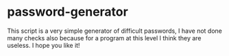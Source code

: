 # password-generator
This script is a very simple generator of difficult passwords, I have not done many checks also because for a program at this level I think they are useless. I hope you like it!
